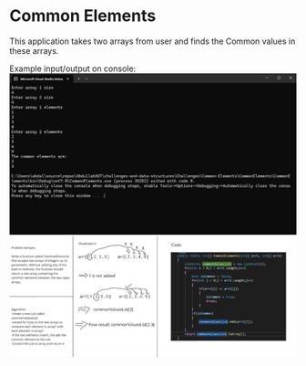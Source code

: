 # Common Elements
This application takes two arrays from user and finds the Common
values in these arrays.

Example input/output on console:
![Console Example](Images/CommonElementsConsole.png)
![Whiteboard for FindDuplicatesArray](Images/CommonElements.png)
